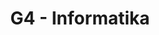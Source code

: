 ---
title: G4 - Informatika
subject: Informatika
layout: subject
json_file: g4
summary: "Přehled všech témat pro informatika v G4 popořadě:"
---